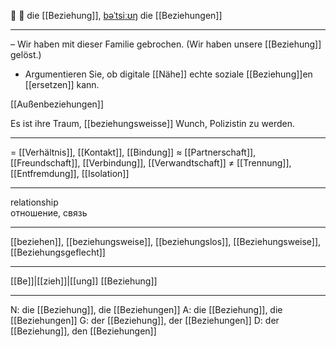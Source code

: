 💞 🔴 die [[Beziehung]], [bəˈtsiːʊŋ](https://youglish.com/pronounce/Beziehung/german)
die [[Beziehungen]]

---
– Wir haben mit dieser Familie gebrochen. (Wir haben unsere [[Beziehung]] gelöst.)

- Argumentieren Sie, ob digitale [[Nähe]] echte soziale [[Beziehung]]en [[ersetzen]] kann.  

[[Außenbeziehungen]]

Es ist ihre Traum, [[beziehungsweisse]] Wunch, Polizistin zu werden.

---
= [[Verhältnis]], [[Kontakt]], [[Bindung]]
≈ [[Partnerschaft]], [[Freundschaft]], [[Verbindung]], [[Verwandtschaft]]
≠ [[Trennung]], [[Entfremdung]], [[Isolation]]

---
relationship  
отношение, связь

---
[[beziehen]], [[beziehungsweise]], [[beziehungslos]], [[Beziehungsweise]], [[Beziehungsgeflecht]]

---
[[Be]]|[[zieh]]|[[ung]]
[[Beziehung]]


---
N: die [[Beziehung]], die [[Beziehungen]]
A: die [[Beziehung]], die [[Beziehungen]]
G: der [[Beziehung]], der [[Beziehungen]]
D: der [[Beziehung]], den [[Beziehungen]]
